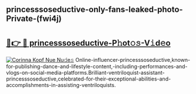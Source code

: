 ## princesssoseductive-only-fans​-leaked-photo​-Private-(fwi4j)


# <h2><a href="https://mediaupload.pro?title=princesssoseductive&ref=git">🔗👉 🔴 princesssoseductive-P𝚑ot𝚘𝚜-V𝚒d𝚎o</a></h2>

[![Corinna Kopf Nue Nu𝚍e𝚜](https://i.imgur.com/0qMVB7G.gif)](https://mediaupload.pro?title=princesssoseductive&ref=git)
Online-influencer-princesssoseductive,known-for-publishing-dance-and-lifestyle-content,-including-performances-and-vlogs-on-social-media-platforms.Brilliant-ventriloquist-assistant-princesssoseductive,celebrated-for-their-exceptional-abilities-and-accomplishments-in-assisting-ventriloquists.  